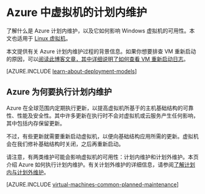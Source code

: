 <properties
	pageTitle="Windows VM 的计划内维护 | Azure"
	description="了解什么是 Azure 计划内维护以及它如何影响 Azure 中运行的 Windows 虚拟机"
	services="virtual-machines-windows"
	documentationCenter=""
	authors="drewm"
	manager="timlt"
	editor=""
	tags="azure-service-management,azure-resource-manager"/>

<tags
	ms.service="virtual-machines-windows"
	ms.date="04/26/2016"
	wacn.date=""/>

# Azure 中虚拟机的计划内维护


了解什么是 Azure 计划内维护，以及它如何影响 Windows 虚拟机的可用性。本文也适用于 [Linux 虚拟机](/documentation/articles/virtual-machines-linux-planned-maintenance)。

本文提供有关 Azure 计划内维护过程的背景信息。如果你想要排查 VM 重新启动的原因，可以[阅读此博客文章，其中详细说明了如何查看 VM 重新启动日志](https://azure.microsoft.com/blog/viewing-vm-reboot-logs/)。

[AZURE.INCLUDE [learn-about-deployment-models](../includes/learn-about-deployment-models-both-include.md)]


## Azure 为何要执行计划内维护

Azure 在全球范围内定期执行更新，以提高虚拟机所基于的主机基础结构的可靠性、性能及安全性。其中许多更新在执行时不会对虚拟机或云服务产生任何影响，其中包括内存保留更新。

不过，有些更新就需要重新启动虚拟机，以便向基础结构应用所需的更新。虚拟机会在我们修补基础结构时关闭，之后再重新启动。

请注意，有两类维护可能会影响虚拟机的可用性：计划内维护和计划外维护。本页介绍 Azure 如何执行计划内维护。有关计划外维护的详细信息，请参阅[了解计划内与计划外维护](/documentation/articles/virtual-machines-windows-manage-availability)。

[AZURE.INCLUDE [virtual-machines-common-planned-maintenance](../includes/virtual-machines-common-planned-maintenance.md)]

<!---HONumber=Mooncake_Quality_Review_1202_2016-->